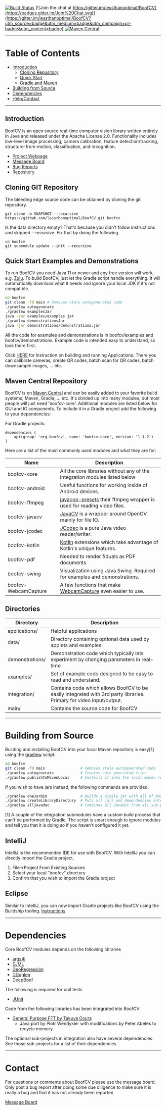 [![Build Status](https://github.com/lessthanoptimal/BoofCV/actions/workflows/gradle.yml/badge.svg)](https://github.com/lessthanoptimal/BoofCV/actions/workflows/gradle.yml)
[![Join the chat at https://gitter.im/lessthanoptimal/BoofCV](https://badges.gitter.im/Join%20Chat.svg)](https://gitter.im/lessthanoptimal/BoofCV?utm_source=badge&utm_medium=badge&utm_campaign=pr-badge&utm_content=badge)
[![Maven Central](https://img.shields.io/maven-central/v/org.boofcv/boofcv-core.svg)](https://maven-badges.herokuapp.com/maven-central/org.boofcv/boofcv-core)

------------------------------------------------------
# Table of Contents

* [Introduction](#introduction)
  * [Cloning Repository](#cloning-git-repository)
  * [Quick Start](#quick-start-examples-and-demonstrations)
  * [Gradle and Maven](#adding-to-gradle-and-maven-projects)
* [Building from Source](#building-from-source)
* [Dependencies](#dependencies)
* [Help/Contact](#contact)

------------------------------------------------------
## Introduction

BoofCV is an open source real-time computer vision library written entirely in Java and released under the Apache License 2.0. Functionality includes low-level image processing, camera calibration, feature detection/tracking, structure-from-motion, classification, and recognition.

- [ Project Webpage ]( http://boofcv.org                                  )
- [ Message Board   ]( https://groups.google.com/group/boofcv             )
- [ Bug Reports     ]( https://github.com/lessthanoptimal/BoofCV/issues   )
- [ Repository      ]( https://github.com/lessthanoptimal/BoofCV          )

## Cloning GIT Repository

The bleeding edge source code can be obtained by cloning the git repository.

```
git clone -b SNAPSHOT --recursive https://github.com/lessthanoptimal/BoofCV.git boofcv
```

Is the data directory empty? That's because you didn't follow instructions and skipped --recursive. Fix that by doing the following.
```
cd boofcv
git submodule update --init --recursive
```

## Quick Start Examples and Demonstrations
To run BoofCV you need Java 11 or newer and any free version will work, e.g. [Zulu](https://www.azul.com/downloads/?package=jdk). To build BoofCV, just let the Gradle script handle everything. It will automatically download what it needs and ignore your local JDK if it's not compatible.

```bash
cd boofcv
git clean -fd main # Removes stale autogenerated code
./gradlew autogenerate
./gradlew examplesJar
java -jar examples/examples.jar
./gradlew demonstrationsJar
java -jar demonstrations/demonstrations.jar
```

All the code for examples and demonstrations is in boofcv/examples and boofcv/demonstrations. Example code is intended easy to understand, so look there first.

Click [HERE](applications/readme.md) for instruction on building and running Applications.
There you can calibrate cameras, create QR codes, batch scan for QR codes, batch downsample images, ... etc.

## Maven Central Repository

BoofCV is on [Maven Central](http://search.maven.org/) and can be easily added to your favorite build systems; Maven, Gradle, ... etc. It's divided up into many modules, but most people will just need 'boofcv-core'. Additional modules are listed below for GUI and IO components. To include it in a Gradle project add the following to your dependencies:

For Gradle projects:
```
dependencies {
    api(group: 'org.boofcv', name: 'boofcv-core', version: '1.1.2')
}
```

Here are a list of the most commonly used modules and what they are for:

| Name                 | Description                                                                                                          |
|----------------------|----------------------------------------------------------------------------------------------------------------------|
| boofcv-core          | All the core libraries without any of the integration modules listed below                                           |
| boofcv-android       | Useful functions for working inside of Android devices.                                                              |
| boofcv-ffmpeg        | [javacpp-presets](https://github.com/bytedeco/javacpp-presets) their ffmpeg wrapper is used for reading video files. |
| boofcv-javacv        | [JavaCV](https://github.com/bytedeco/javacv) is a wrapper around OpenCV mainly for file IO.                          |
| boofcv-jcodec        | [JCodec](http://jcodec.org/) is a pure Java video reader/writer.                                                     |
| boofcv-kotlin        | [Kotlin](https://kotlinlang.org/) extensions which take advantage of Kotlin's unique features.                       |
| boofcv-pdf           | Needed to render fiduals as PDF documents                                                                            |
| boofcv-swing         | Visualization using Java Swing. Required for examples and demonstrations.                                            |
| boofcv-WebcamCapture | A few functions that make [WebcamCapture](http://webcam-capture.sarxos.pl/) even easier to use.                      |

## Directories

| Directory       | Description                                                                                                         |
|-----------------|---------------------------------------------------------------------------------------------------------------------|
| applications/   | Helpful applications                                                                                                |
| data/           | Directory containing optional data used by applets and examples.                                                    |
| demonstrations/ | Demonstration code which typically lets experiment by changing parameters in real-time                              |
| examples/       | Set of example code designed to be easy to read and understand.                                                     |
| integration/    | Contains code which allows BoofCV to be easily integrated with 3rd party libraries. Primary for video input/output. |
| main/           | Contains the source code for BoofCV                                                                                 |

------------------------------------
# Building from Source

Building and installing BoofCV into your local Maven repository is easy[1] using the [gradlew](https://docs.gradle.org/current/userguide/gradle_wrapper.html) script:
```bash
cd boofcv
git clean -fd main                # Removes stale autogenerated code
./gradlew autogenerate            # Creates auto generated files
./gradlew publishToMavenLocal     # Installs it into the local maven repository 
```
If you wish to have jars instead, the following commands are provided.
```bash
./gradlew oneJarBin               # Builds a single jar with all of BoofCV in it
./gradlew createLibraryDirectory  # Puts all jars and dependencies into boofcv/library
./gradlew alljavadoc              # Combines all JavaDoc from all sub-projects into a single set
```

[1] A couple of the integration submodules have a custom build process that can't be performed by Gradle. The script is smart enough to ignore modules and tell you that it is doing so if you haven't configured it yet.

## IntelliJ

IntelliJ is the recommended IDE for use with BoofCV. With IntelliJ you can directly import the Gradle project. 

1. File->Project From Existing Sources
2. Select your local "boofcv" directory
3. Confirm that you wish to import the Gradle project

## Eclipse

Similar to IntelliJ, you can now import Gradle projects like BoofCV using the Buildship tooling. [Instructions](https://www.vogella.com/tutorials/EclipseGradle/article.html)

-----------------------------------------------------------
# Dependencies

Core BoofCV modules depends on the following libraries

- [ args4j        ]( http://args4j.kohsuke.org/)
- [ EJML          ]( http://code.google.com/p/efficient-java-matrix-library )
- [ GeoRegression ]( http://georegression.org )
- [ DDogleg       ]( http://ddogleg.org)
- [ DeepBoof      ]( https://github.com/lessthanoptimal/DeepBoof)

The following is required for unit tests

- [ JUnit   ]( http://junit.sourceforge.net/)

Code from the following libraries has been integrated into BoofCV

- [General Purpose FFT by Takuya Ooura](http://www.kurims.kyoto-u.ac.jp/~ooura/fft.html)
  * Java port by Piotr Wendykier with modifications by Peter Abeles to recycle memory.
  
The optional sub-projects in integration also have several dependencies. See those sub-projects for a list of their dependencies.

------------------------------------
# Contact

For questions or comments about BoofCV please use the message board. Only post a bug report after doing some due diligence to make sure it is really a bug and that it has not already been reported.

[Message Board](http://groups.google.com/group/boofcv)
